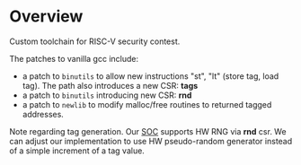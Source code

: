 # Overview

Custom toolchain for RISC-V security contest.

The patches to vanilla gcc include:

- a patch to `binutils` to allow new instructions "st", "lt"
(store tag, load tag). The path also introduces a new CSR: **tags**
- a patch to `binutils` introducing new CSR: **rnd**
- a patch to `newlib` to modify malloc/free routines to returned tagged addresses.

Note regarding tag generation. Our [SOC](https://github.com/spacemonkeydelivers/riscv_security_contest_project)
supports HW RNG via **rnd** csr. We can adjust our implementation to
use HW pseudo-random generator instead of a simple increment of a tag value.
